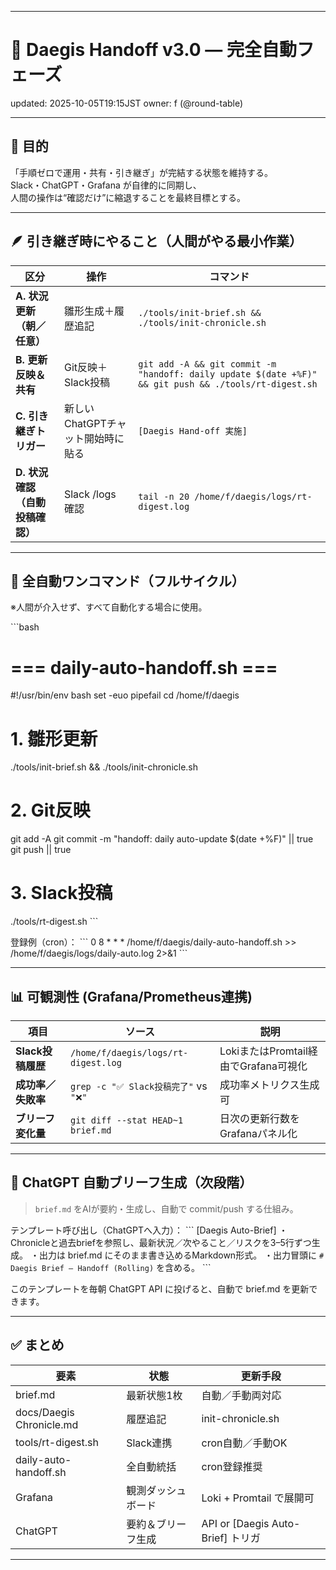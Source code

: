 
---

# 🚀 Daegis Handoff v3.0 — 完全自動フェーズ
updated: 2025-10-05T19:15JST
owner: f (@round-table)

---

## 🎯 目的
「手順ゼロで運用・共有・引き継ぎ」が完結する状態を維持する。  
Slack・ChatGPT・Grafana が自律的に同期し、  
人間の操作は“確認だけ”に縮退することを最終目標とする。

---

## 🪶 引き継ぎ時にやること（人間がやる最小作業）

| 区分 | 操作 | コマンド |
|------|------|-----------|
| **A. 状況更新（朝／任意）** | 雛形生成＋履歴追記 | `./tools/init-brief.sh && ./tools/init-chronicle.sh` |
| **B. 更新反映＆共有** | Git反映＋Slack投稿 | `git add -A && git commit -m "handoff: daily update $(date +%F)" && git push && ./tools/rt-digest.sh` |
| **C. 引き継ぎトリガー** | 新しいChatGPTチャット開始時に貼る | `[Daegis Hand-off 実施]` |
| **D. 状況確認（自動投稿確認）** | Slack /logs 確認 | `tail -n 20 /home/f/daegis/logs/rt-digest.log` |

---

## 🤖 全自動ワンコマンド（フルサイクル）
※人間が介入せず、すべて自動化する場合に使用。

\`\`\`bash
# === daily-auto-handoff.sh ===
#!/usr/bin/env bash
set -euo pipefail
cd /home/f/daegis

# 1. 雛形更新
./tools/init-brief.sh && ./tools/init-chronicle.sh

# 2. Git反映
git add -A
git commit -m "handoff: daily auto-update $(date +%F)" || true
git push || true

# 3. Slack投稿
./tools/rt-digest.sh
\`\`\`

登録例（cron）：
\`\`\`
0 8 * * * /home/f/daegis/daily-auto-handoff.sh >> /home/f/daegis/logs/daily-auto.log 2>&1
\`\`\`

---

## 📊 可観測性 (Grafana/Prometheus連携)

| 項目 | ソース | 説明 |
|------|--------|------|
| **Slack投稿履歴** | `/home/f/daegis/logs/rt-digest.log` | LokiまたはPromtail経由でGrafana可視化 |
| **成功率／失敗率** | `grep -c "✅ Slack投稿完了"` vs `"❌"` | 成功率メトリクス生成可 |
| **ブリーフ変化量** | `git diff --stat HEAD~1 brief.md` | 日次の更新行数をGrafanaパネル化 |

---

## 🧠 ChatGPT 自動ブリーフ生成（次段階）

> `brief.md` をAIが要約・生成し、自動で commit/push する仕組み。

テンプレート呼び出し（ChatGPTへ入力）：
\`\`\`
[Daegis Auto-Brief]
・Chronicleと過去briefを参照し、最新状況／次やること／リスクを3–5行ずつ生成。
・出力は brief.md にそのまま書き込めるMarkdown形式。
・出力冒頭に `# Daegis Brief — Handoff (Rolling)` を含める。
\`\`\`

このテンプレートを毎朝 ChatGPT API に投げると、自動で brief.md を更新できます。

---

## ✅ まとめ

| 要素 | 状態 | 更新手段 |
|------|------|-----------|
| brief.md | 最新状態1枚 | 自動／手動両対応 |
| docs/Daegis Chronicle.md | 履歴追記 | init-chronicle.sh |
| tools/rt-digest.sh | Slack連携 | cron自動／手動OK |
| daily-auto-handoff.sh | 全自動統括 | cron登録推奨 |
| Grafana | 観測ダッシュボード | Loki + Promtail で展開可 |
| ChatGPT | 要約＆ブリーフ生成 | API or [Daegis Auto-Brief] トリガ |

---
